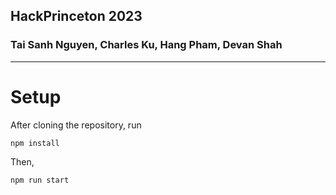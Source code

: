 ## HackPrinceton 2023
### Tai Sanh Nguyen, Charles Ku, Hang Pham, Devan Shah
---
# Setup
After cloning the repository, run
```
npm install
```
Then,
```
npm run start
```